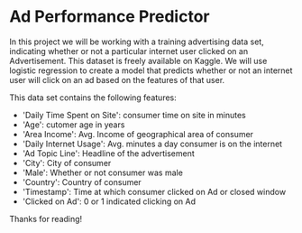 # Ad Performance Predictor

In this project we will be working with a training advertising data set, indicating whether or not a particular internet user clicked on an Advertisement. This dataset is freely available on Kaggle. We will use logistic regression to create a model that predicts whether or not an internet user will click on an ad based on the features of that user.

This data set contains the following features:
- 'Daily Time Spent on Site': consumer time on site in minutes
- 'Age': cutomer age in years
- 'Area Income': Avg. Income of geographical area of consumer
- 'Daily Internet Usage': Avg. minutes a day consumer is on the internet
- 'Ad Topic Line': Headline of the advertisement
- 'City': City of consumer
- 'Male': Whether or not consumer was male
- 'Country': Country of consumer
- 'Timestamp': Time at which consumer clicked on Ad or closed window
- 'Clicked on Ad': 0 or 1 indicated clicking on Ad

Thanks for reading!
